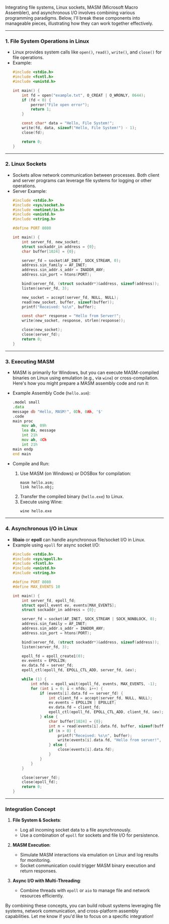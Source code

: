 Integrating file systems, Linux sockets, MASM (Microsoft Macro Assembler), and asynchronous I/O involves combining various programming paradigms. Below, I'll break these components into manageable pieces, illustrating how they can work together effectively.

---

### 1. **File System Operations in Linux**
   - Linux provides system calls like `open()`, `read()`, `write()`, and `close()` for file operations.
   - Example:
     ```c
     #include <stdio.h>
     #include <fcntl.h>
     #include <unistd.h>

     int main() {
         int fd = open("example.txt", O_CREAT | O_WRONLY, 0644);
         if (fd < 0) {
             perror("File open error");
             return 1;
         }

         const char* data = "Hello, File System!";
         write(fd, data, sizeof("Hello, File System!") - 1);
         close(fd);

         return 0;
     }
     ```

---

### 2. **Linux Sockets**
   - Sockets allow network communication between processes. Both client and server programs can leverage file systems for logging or other operations.
   - Server Example:
     ```c
     #include <stdio.h>
     #include <sys/socket.h>
     #include <netinet/in.h>
     #include <unistd.h>
     #include <string.h>

     #define PORT 8080

     int main() {
         int server_fd, new_socket;
         struct sockaddr_in address = {0};
         char buffer[1024] = {0};

         server_fd = socket(AF_INET, SOCK_STREAM, 0);
         address.sin_family = AF_INET;
         address.sin_addr.s_addr = INADDR_ANY;
         address.sin_port = htons(PORT);

         bind(server_fd, (struct sockaddr*)&address, sizeof(address));
         listen(server_fd, 3);

         new_socket = accept(server_fd, NULL, NULL);
         read(new_socket, buffer, sizeof(buffer));
         printf("Received: %s\n", buffer);

         const char* response = "Hello from Server!";
         write(new_socket, response, strlen(response));

         close(new_socket);
         close(server_fd);
         return 0;
     }
     ```

---

### 3. **Executing MASM**
   - MASM is primarily for Windows, but you can execute MASM-compiled binaries on Linux using emulation (e.g., via `wine`) or cross-compilation. Here's how you might prepare a MASM assembly code and run it:
   - Example Assembly Code (`hello.asm`):
     ```asm
     .model small
     .data
     message db "Hello, MASM!", 0Dh, 0Ah, '$'
     .code
     main proc
         mov ah, 09h
         lea dx, message
         int 21h
         mov ah, 4Ch
         int 21h
     main endp
     end main
     ```

   - Compile and Run:
     1. Use MASM (on Windows) or DOSBox for compilation:
        ```
        masm hello.asm;
        link hello.obj;
        ```
     2. Transfer the compiled binary (`hello.exe`) to Linux.
     3. Execute using Wine:
        ```bash
        wine hello.exe
        ```

---

### 4. **Asynchronous I/O in Linux**
   - **libaio** or **epoll** can handle asynchronous file/socket I/O in Linux.
   - Example using `epoll` for async socket I/O:
     ```c
     #include <stdio.h>
     #include <sys/epoll.h>
     #include <fcntl.h>
     #include <unistd.h>
     #include <string.h>

     #define PORT 8080
     #define MAX_EVENTS 10

     int main() {
         int server_fd, epoll_fd;
         struct epoll_event ev, events[MAX_EVENTS];
         struct sockaddr_in address = {0};

         server_fd = socket(AF_INET, SOCK_STREAM | SOCK_NONBLOCK, 0);
         address.sin_family = AF_INET;
         address.sin_addr.s_addr = INADDR_ANY;
         address.sin_port = htons(PORT);

         bind(server_fd, (struct sockaddr*)&address, sizeof(address));
         listen(server_fd, 3);

         epoll_fd = epoll_create1(0);
         ev.events = EPOLLIN;
         ev.data.fd = server_fd;
         epoll_ctl(epoll_fd, EPOLL_CTL_ADD, server_fd, &ev);

         while (1) {
             int nfds = epoll_wait(epoll_fd, events, MAX_EVENTS, -1);
             for (int i = 0; i < nfds; i++) {
                 if (events[i].data.fd == server_fd) {
                     int client_fd = accept(server_fd, NULL, NULL);
                     ev.events = EPOLLIN | EPOLLET;
                     ev.data.fd = client_fd;
                     epoll_ctl(epoll_fd, EPOLL_CTL_ADD, client_fd, &ev);
                 } else {
                     char buffer[1024] = {0};
                     int n = read(events[i].data.fd, buffer, sizeof(buffer));
                     if (n > 0) {
                         printf("Received: %s\n", buffer);
                         write(events[i].data.fd, "Hello from server!", 19);
                     } else {
                         close(events[i].data.fd);
                     }
                 }
             }
         }

         close(server_fd);
         close(epoll_fd);
         return 0;
     }
     ```

---

### Integration Concept

1. **File System & Sockets**:
   - Log all incoming socket data to a file asynchronously.
   - Use a combination of `epoll` for sockets and file I/O for persistence.

2. **MASM Execution**:
   - Simulate MASM interactions via emulation on Linux and log results for monitoring.
   - Socket communication could trigger MASM binary execution and return responses.

3. **Async I/O with Multi-Threading**:
   - Combine threads with `epoll` or `aio` to manage file and network resources efficiently.

By combining these concepts, you can build robust systems leveraging file systems, network communication, and cross-platform assembly capabilities. Let me know if you'd like to focus on a specific integration!
